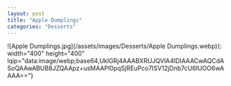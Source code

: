 ```yaml
---
layout: post
title: "Apple Dumplings"
categories: "Desserts"
---
```

![Apple Dumplings.jpg](/assets/images/Desserts/Apple Dumplings.webp){: width="400" height="400" lqip="data:image/webp;base64,UklGRj4AAABXRUJQVlA4IDIAAACwAQCdASoQAAwABUB8JZQAApz+usMAAPl0pqSjREuPco7ISV12jDnb7cU6IUOO6wAAAA=="}

